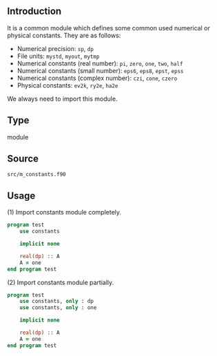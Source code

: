 ## Introduction

It is a common module which defines some common used numerical or physical constants. They are as follows:

* Numerical precision: `sp`, `dp`
* File units: `mystd`, `myout`, `mytmp`
* Numerical constants (real number): `pi`, `zero`, `one`, `two`, `half`
* Numerical constants (small number): `eps6`, `eps8`, `epst`, `epss`
* Numerical constants (complex number): `czi`, `cone`, `czero`
* Physical constants: `ev2k`, `ry2e`, `ha2e` 

We always need to import this module.

## Type

module

## Source

`src/m_constants.f90`

## Usage

(1) Import constants module completely.

```fortran
program test
    use constants

    implicit none

    real(dp) :: A
    A = one
end program test
```

(2) Import constants module partially.

```fortran
program test
    use constants, only : dp
    use constants, only : one

    implicit none

    real(dp) :: A
    A = one
end program test
```
